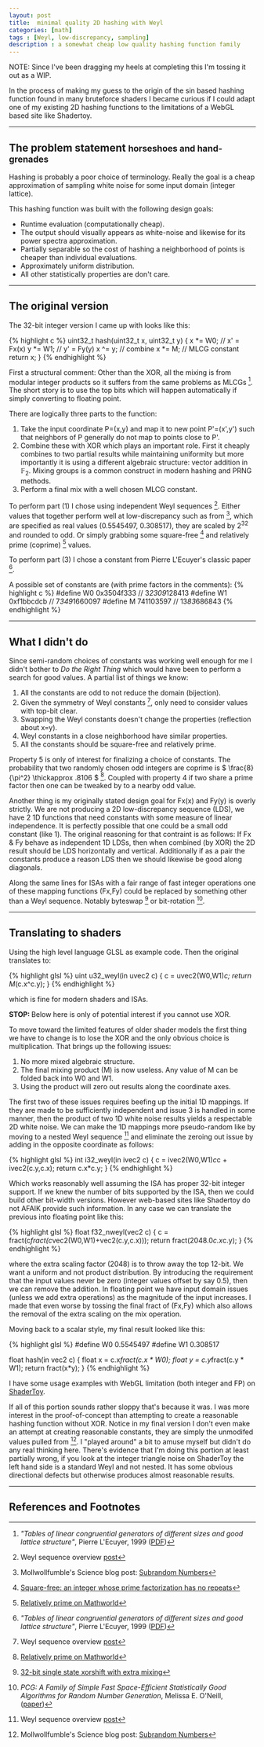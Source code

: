 ```yaml
---
layout: post
title:  minimal quality 2D hashing with Weyl
categories: [math]
tags : [Weyl, low-discrepancy, sampling]
description : a somewhat cheap low quality hashing function family
---
```


NOTE: Since I've been dragging my heels at completing this I'm tossing it out as a WIP.

In the process of making my guess to the origin of the sin based hashing function found in many bruteforce shaders I became curious if I could adapt one of my existing 2D hashing functions to the limitations of a WebGL based site like Shadertoy.

------

The problem statement <small>horseshoes and hand-grenades</small>
------

Hashing is probably a poor choice of terminology.  Really the goal is a cheap approximation of sampling white noise for some input domain (integer lattice).

This hashing function was built with the following design goals:

* Runtime evaluation (computationally cheap).
* The output should visually appears as white-noise and likewise for its power spectra approximation.
* Partially separable so the cost of hashing a neighborhood of points is cheaper than individual evaluations.
* Approximately uniform distribution.
* All other statistically properties are don't care.

------


The original version
------

The 32-bit integer version I came up with looks like this:

{% highlight c %}
uint32_t hash(uint32_t x, uint32_t y)
{
  x *= W0;   // x' = Fx(x)
  y *= W1;   // y' = Fy(y)
  x ^= y;    // combine
  x *= M;    // MLCG constant
  return x;
}
{% endhighlight %}

First a structural comment:
Other than the XOR, all the mixing is from modular integer products so it suffers from the same problems as MLCGs [^3]. The short story is to use the top bits which will happen automatically if simply converting to floating point.

There are logically three parts to the function:

1. Take the input coordinate P=(x,y) and map it to new point P'=(x',y') such that neighbors of P generally do not map to points close to P'.
2. Combine these with XOR which plays an important role.  First it cheaply combines to two partial results while maintaining uniformity but more importantly it is using a different algebraic structure: vector addition in $\mathbb{F}_2$. Mixing groups is a common construct in modern hashing and PRNG methods.
3. Perform a final mix with a well chosen MLCG constant.

To perform part (1) I chose using independent Weyl sequences [^1].  Either values that together perform well at low-discrepancy such as from [^2], which are specified as real values (0.5545497, 0.308517), they are scaled by 2<sup>32</sup> and rounded to odd.  Or simply grabbing some square-free [^4] and relatively prime (coprime) [^5] values.

To perform part (3) I chose a constant from Pierre L'Ecuyer's classic paper [^3].

A possible set of constants are (with prime factors in the comments):
{% highlight c %}
#define W0 0x3504f333   // 3*2309*128413 
#define W1 0xf1bbcdcb   // 7*349*1660097 
#define M  741103597    // 13*83*686843
{% endhighlight %}


------


What I didn't do <small></small>
------

Since semi-random choices of constants was working well enough for me I didn't bother to *Do the Right Thing* which would have been to perform a search for good values.  A partial list of things we know:

1. All the constants are odd to not reduce the domain (bijection).
2. Given the symmetry of Weyl constants [^1], only need to consider values with top-bit clear.
3. Swapping the Weyl constants doesn't change the properties (reflection about x=y).
4. Weyl constants in a close neighborhood have similar properties.
5. All the constants should be square-free and relatively prime.

Property 5 is only of interest for finalizing a choice of constants.  The probability that two randomly chosen odd integers are coprime is $ \frac{8}{\pi^2} \thickapprox .8106 $ [^5].  Coupled with property 4 if two share a prime factor then one can be tweaked by to a nearby odd value.

Another thing is my originally stated design goal for Fx(x) and Fy(y) is overly strictly.  We are not producing a 2D low-discrepancy sequence (LDS), we have 2 1D functions that need constants with some measure of linear independence.  It is perfectly possible that one could be a small odd constant (like 1).  The original reasoning for that contraint is as follows:  If Fx & Fy behave as independent 1D LDSs, then when combined (by XOR) the 2D result should be LDS horizontally and vertical.  Additionally if as a pair the constants produce a reason LDS then we should likewise be good along diagonals.

Along the same lines for ISAs with a fair range of fast integer operations one of these mapping functions (Fx,Fy) could be replaced by something other than a Weyl sequence.  Notably byteswap [^6] or bit-rotation [^7].

------

Translating to shaders <small></small>
------

Using the high level language GLSL as example code.  Then the original translates to:

{% highlight glsl %}
uint u32_weyl(in uvec2 c) { c = uvec2(W0,W1)*c; return M*(c.x^c.y); }
{% endhighlight %}

which is fine for modern shaders and ISAs.

<div class="alert alert-warning" role="alert">
<strong>STOP: </strong> Below here is only of potential interest if you cannot use XOR.
</div>

To move toward the limited features of older shader models the first thing we have to change is to lose the XOR and the only obvious choice is multiplication.  That brings up the following issues:

1. No more mixed algebraic structure.
2. The final mixing product (M) is now useless.  Any value of M can be folded back into W0 and W1.
3. Using the product will zero out results along the coordinate axes.

The first two of these issues requires beefing up the initial 1D mappings.  If they are made to be sufficiently independent and issue 3 is handled in some manner, then the product of two 1D white noise results yields a respectable 2D white noise.  We can make the 1D mappings more pseudo-random like by moving to a nested Weyl sequence [^1] and eliminate the zeroing out issue by adding in the opposite coordinate as follows:

{% highlight glsl %}
int i32_weyl(in ivec2 c)
{
  c = ivec2(W0,W1)*c*c + ivec2(c.y,c.x);
  return c.x*c.y;
}
{% endhighlight %}

Which works reasonably well assuming the ISA has proper 32-bit integer support. If we knew the number of bits supported by the ISA, then we could build other bit-width versions.  However web-based sites like Shadertoy do not AFAIK provide such information.  In any case we can translate the previous into floating point like this:

{% highlight glsl %}
float f32_nweyl(vec2 c)
{
  c = fract(c*fract(c*vec2(W0,W1)+vec2(c.y,c.x)));
  return fract(2048.0*c.x*c.y); }
{% endhighlight %}

where the extra scaling factor (2048) is to throw away the top 12-bit. We want a uniform and not product distribution. By introducing the requirement that the input values never be zero (integer values offset by say 0.5), then we can remove the addition.  In floating point we have input domain issues (unless we add extra operations) as the magnitude of the input increases.  I made that even worse by tossing the final fract of (Fx,Fy) which also allows the removal of the extra scaling on the mix operation.

Moving back to a scalar style, my final result looked like this:

{% highlight glsl %}
#define W0 0.5545497
#define W1 0.308517

float hash(in vec2 c)
{
  float x = c.x*fract(c.x * W0);
  float y = c.y*fract(c.y * W1);
  return fract(x*y);
}
{% endhighlight %}

I have some usage examples with WebGL limitation (both integer and FP) on [ShaderToy](https://www.shadertoy.com/user/MBR).

If all of this portion sounds rather sloppy that's because it was.  I was more interest in the proof-of-concept than attempting to create a reasonable hashing function without XOR.  Notice in my final version I don't even make an attempt at creating reasonable constants, they are simply the unmodifed values pulled from [^2].  I "played around" a bit to amuse myself but didn't do any real thinking here.  There's evidence that I'm doing this portion at least partially wrong, if you look at the integer triangle noise on ShaderToy the left hand side is a standard Weyl and not nested.  It has some obvious directional defects but otherwise produces almost reasonable results.

------

References and Footnotes
------

[^1]: Weyl sequence overview [post]({{site.base}}/math/2016/02/24/weyl.html)

[^2]: Mollwollfumble's Science blog post: [Subrandom Numbers](http://mollwollfumble.blogspot.fr/2011/03/subrandom-numbers.html)

[^3]: *"Tables of linear congruential generators of different sizes and good lattice structure"*, Pierre L'Ecuyer, 1999 ([PDF](http://www.ams.org/journals/mcom/1999-68-225/S0025-5718-99-00996-5/S0025-5718-99-00996-5.pdf))

[^4]: [Square-free: an integer whose prime factorization has no repeats](http://mathworld.wolfram.com/Squarefree.html)

[^5]: [Relatively prime on Mathworld](http://mathworld.wolfram.com/RelativelyPrime.html)

[^6]: [32-bit single state xorshift with extra mixing](http://gist.github.com/Marc-B-Reynolds/82bcd9bd016246787c95)

[^7]: *PCG: A Family of Simple Fast Space-Efficient Statistically Good Algorithms for Random Number Generation*, Melissa E. O'Neill, ([paper](http://www.pcg-random.org/paper.html))

